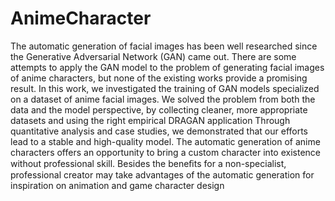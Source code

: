 # AnimeCharacter
The automatic generation of facial images has been well researched since the Generative Adversarial Network (GAN) came out. 
There are some attempts to apply the GAN model to the problem of generating facial images of anime characters, but none of the existing works provide a promising result. In this work, we investigated the training of GAN models specialized on a dataset of anime facial images. 
We solved the problem from both the data and the model perspective, by collecting cleaner, more appropriate datasets and using the right empirical DRAGAN application
Through quantitative analysis and case studies, we demonstrated that our efforts lead to a stable and high-quality model. 
The automatic generation of anime characters offers an opportunity to bring a custom character into existence without professional skill. 
Besides the beneﬁts for a non-specialist, professional creator may take advantages of the automatic generation for inspiration on animation and game character design

